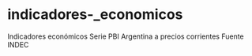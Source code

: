 # indicadores-_economicos
Indicadores económicos
Serie PBI Argentina a precios corrientes
Fuente INDEC
